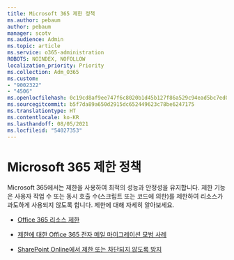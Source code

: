 ```yaml
---
title: Microsoft 365 제한 정책
ms.author: pebaum
author: pebaum
manager: scotv
ms.audience: Admin
ms.topic: article
ms.service: o365-administration
ROBOTS: NOINDEX, NOFOLLOW
localization_priority: Priority
ms.collection: Adm_O365
ms.custom:
- "9002322"
- "4506"
ms.openlocfilehash: 0c19cd8af9ee747f6c8020b1d45b127f86a529c94ead5bc7ed08e0f74f332b65
ms.sourcegitcommit: b5f7da89a650d2915dc652449623c78be6247175
ms.translationtype: HT
ms.contentlocale: ko-KR
ms.lasthandoff: 08/05/2021
ms.locfileid: "54027353"
---
```

# <a name="microsoft-365-throttle-policies"></a>Microsoft 365 제한 정책

Microsoft 365에서는 제한을 사용하여 최적의 성능과 안정성을 유지합니다. 제한 기능은 사용자 작업 수 또는 동시 호출 수(스크립트 또는 코드에 의한)를 제한하여 리소스가 과도하게 사용되지 않도록 합니다. 제한에 대해 자세히 알아보세요.

- [Office 365 리소스 제한](https://docs.microsoft.com/office365/Enterprise/office-365-resource-limits)

- [제한에 대한 Office 365 전자 메일 마이그레이션 모범 사례](https://docs.microsoft.com/exchange/mailbox-migration/office-365-migration-best-practices#office-365-throttling)

- [SharePoint Online에서 제한 또는 차단되지 않도록 방지](https://docs.microsoft.com/sharepoint/dev/general-development/how-to-avoid-getting-throttled-or-blocked-in-sharepoint-online)
